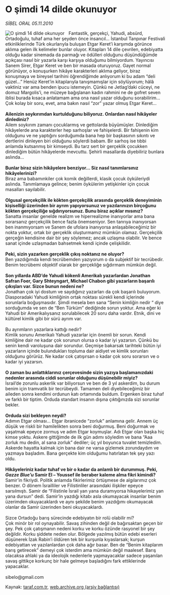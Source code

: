 # O şimdi 14 dilde okunuyor

*SİBEL ORAL 05.11.2010*

<div class="yazi"><img align="left" alt="O şimdi 14 dilde okunuyor" border="0" src="http://www.taraf.com.tr/fotoraflar/makaleler/o-simdi-14-dilde-okunuyor_5250_orijinal.jpg" style="border-right-width:10px; border-color:#FFFFFF"/>Fantastik, gerçekçi, Yahudi, absürd, Ortadoğulu, tuhaf ama her şeyden önce insancıl... İstanbul Tanpınar Festivali etkinliklerinde Türk okurlarıyla buluşan Etgar Keret’i karşımda görünce aklıma gelen ilk kelimeler bunlar oluyor. Kitapları 14 dile çevrilen, edebiyatta olduğu kadar sinemada da parmağı ve ödülleri olduğunu düşündüğümde açıkçası nasıl bir yazarla karşı karşıya olduğumu bilmiyordum. Yayıncısı Sanem Sirer, Etgar Keret ve ben bir masada oturuyoruz. Gayet normal görünüyor, o konuşurken hikâye karakterleri aklıma geliyor, biraz konuşmaya ve bireysel tarihini öğrendiğimde anlıyorum ki bu adam “deli güzel...” Henüz Keret’in kitaplarıyla tanışmamışlar için söylüyorum; hâlâ vaktiniz var ama benden ipucu istemeyin. Çünkü ne Jetlag’daki cüceyi, ne domuz Margolis’i, ne müzeye bağışlanan kadın rahmini ne de gofret seven iblisi burada kısaca anlatamam ama ona nasıl yazar olduğunu sorabilirim... Çok kolay bir soru, evet, ama bakın nasıl “zor” yazar olmuş Etgar Keret...   <br/><br/><b>Ailenizin soykırımdan kurtulduğunu biliyoruz. Onlardan nasıl hikâyeler dinlediniz?<br/></b>Ailem soykırım zamanı çocuklarmış ve gettolarda büyümüşler. Dinlediğim hikâyelerde ana karakterler hep sarhoşlar ve fahişelerdi. Bir fahişenin kim olduğunu ve ne yaptığını sorduğumda bana hep bir başkasının sıkıntı ve dertlerini dinleyen biri olduğunu söylerdi babam. Bir sarhoş ise tıbbi anlamda kutsanmış bir kimseydi. Bu tarz sert bir gerçeklik çocukken dinlediğim bütün hikâyelerde mevcuttu. Şehirli masallarda diyebiliriz bunlara aslında... <b><br/><br/>Bunlar biraz sizin hikâyelere benziyor... Siz nasıl tanımlarsınız hikâyelerinizi?<br/></b>Biraz ama babamınkiler çok komik değillerdi, klasik çocuk öyküleriydi aslında. Tanımlamaya gelince; benim öykülerim yetişkinler için çocuk masalları sayılabilir.   <br/><br/><b>Olgusal gerçekçilik ile kökten gerçekçilik arasında gerçeklik deneyiminin kişiselliği üzerinden bir ayrım yapıyorsunuz ve yazılarınızın birçoğunu kökten gerçekçiliğe sığdırıyorsunuz. Bunu biraz açıklar mısınız?<br/></b>Sanatta insanlar genelde realizm ve hiperrealizme inanıyorlar ama bana sorarsanız gerçekçilik bence fazla önemseniyor. Sen tanrıya inanıyorsan ben inanmıyorsam ve Sanem de ufolara inanıyorsa anlaşabileceğimiz bir nokta yoktur, ortak bir gerçeklik oluşturmamız mümkün olamaz. Gerçekçilik gerçeğin kendisine dair bir şey söylemez; ancak uzlaşma olabilir. Ve bence sanat içinde uzlaşmadan bahsetmek kendi içinde çelişkilidir.<br/><br/><b>Peki, sizin yazarken gerçeklik çıkış noktanız ne oluyor?<br/></b>Ben yazdığımda kendi tecrübemden yazıyorum o da subjektif bir tecrübedir. Benim tecrübemi objektif olarak bir gerçekliğe sığdırmam mümkün değil.<br/><br/><b>Son yıllarda ABD’de Yahudi kökenli Amerikalı yazarlardan Jonathan Safran Foer, Gary Shteyngart, Michael Chabon gibi yazarların başarılı çıkışları var. Sizce bunun nedeni ne?<br/></b>Jonathan çok iyi dostum ve saydığınız yazarları da çok başarılı buluyorum. Diasporadaki Yahudi kimliğinin ortak noktası sürekli kendi içlerinde sorunlarla boğuşmasıdır. Şimdi mesela ben sana “Senin kimliğin nedir “ diye sorduğumda ve sen de “Ben Türküm” dediğinde sorun yoktur. Ama eğer ki Yahudi bir Amerikalıysanız sorulabilecek 20 soru daha vardır. Etnik, dini ve kültürel kimlik gibi bir sürü ayrım var. <br/><br/>Bu ayrımların yazarlara kattığı nedir?<br/>Kimlik sorunu Amerikalı Yahudi yazarlar için önemli bir sorun. Kendi kimliğine dair ne kadar çok sorunun olursa o kadar iyi yazarsın. Çünkü bu senin kendi varoluşuna dair sorundur. Geçmişe bakarsak tarihteki bütün iyi yazarların içinde bulundukları topluma dair aidiyet ve kimlik sorunları olduğunu görürüz. Ne kadar cok çatışırsan o kadar çok soru sorarsın ve o kadar iyi yazarsın.   <br/><br/><b>O zaman bu anlattıklarınız çerçevesinde sizin yazıya başlamanızdaki nedenler arasında ciddi sorunlar olduğunu düşünebilir miyiz?<br/></b>İsrail’de zorunlu askerlik var biliyorsun ve ben de 3 yıl askerdim, bu durum benim için tramvatik bir tecrübeydi. Tamamen deli diyebileceğimiz bir aileden sonra kendimi ordunun katı ortamında buldum. Ergenken biraz tuhaf ve farklı bir tiptim. Orduda standart insanın dışına çıktığınızda sizi sorunlar bekler.   <br/><br/><b>Orduda sizi bekleyen neydi?<br/></b>Adımın Etgar olması... Etgar ibranicede “zorluk” anlamına gelir. Annem üç düşük ve riskli bir hamilelikten sonra beni doğurmuş. Beni doğurmak ve yaşatmak epeyce zormuş ve adım Etgar koymuşlar. Adı Etgar olan başka hiç kimse yoktu. Askere gittiğimde de ilk gün adımı söyledim ve bana “Aaa zorluk mu dedin, al sana zorluk” dediler; üç yıl boyunca tuvalet temizledim. Askerde hayatta kalmak için bana dair ne varsa gizlemek zorundaydım ve yazmaya başladım. Bana gerçekte kim olduğumu hatırlatan tek şey yazı oldu.   <br/><br/><b>Hikâyeleriniz kadar tuhaf ve bir o kadar da anlamlı bir durummuş. Peki, <i>Gazze Blue’u</i> Samir El – Youssef ile beraber kaleme alma fikri kimindi?<br/></b>Samir’in fikriydi. Politik anlamda fikirlerimiz örtüşmese de algılarımız çok benzer. O dönem İsrailliler ve Filistinliler arasındaki ilişkiler epeyce sarsılmıştı. Samir de “Filistinle İsrail yan yana duramıyorsa hikayelerimiz yan yana dursun” dedi. Samir’in yazdığı kitabı asla okumayacak insanlar benim üzerimden okuyacaklardı ve aynı şekilde benim yazdığımı okumayacak olanlar da Samir üzerinden beni okuyacaklardı.   <br/><br/>Sizce Ortadoğu barış sürecinde edebiyatın bir rolü olabilir mi?<br/>Çok minör bir rol oynayabilir. Savaş zihinden değil de bağırsaktan geçen bir şey. Pek çok çatışmanın nedeni korku ve korku özünde rasyonel bir şey değildir. Korku şiddete neden olur. Bölgede yazılmış bütün edebi eserleri düşünerek İzak Rabin’i öldüren tek bir kurşunla kıyaslarsak; kurşun edebiyattan ve yazılanlardan çok daha ağır basar. Ben de “Benim kitaplarım barış getirecek” demeyi çok isterdim ama mümkün değil maalesef. Barış olacaksa ahlaki ya da ideolojik nedenlerle yapmayacaklar sadece yaşanılan savaş gittikçe korkunç bir hale gelmeye başladığını fark ettiklerinde yapacaklar. <br/><br/>sibelo@gmail.com</div>

Kaynak: [taraf.com.tr](http://www.taraf.com.tr:80/sibel-oral/makale-o-simdi-14-dilde-okunuyor.htm), [web.archive.org (arşiv bağlantısı)](http://web.archive.org/web/20101114124141/http://www.taraf.com.tr:80/sibel-oral/makale-o-simdi-14-dilde-okunuyor.htm)

